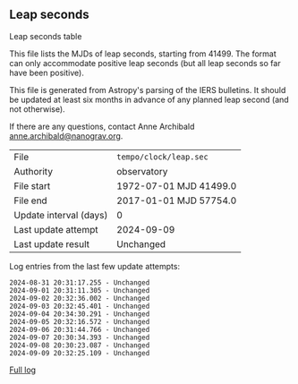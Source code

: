 
## Leap seconds

Leap seconds table

This file lists the MJDs of leap seconds, starting from 41499.
The format can only accommodate positive leap seconds (but all
leap seconds so far have been positive).

This file is generated from Astropy's parsing of the IERS
bulletins. It should be updated at least six months in advance
of any planned leap second (and not otherwise).

If there are any questions, contact Anne Archibald
<anne.archibald@nanograv.org>.

|     |     |
|:--- |:--- |
| File | `tempo/clock/leap.sec` |
| Authority | observatory |
| File start | 1972-07-01 MJD 41499.0 |
| File end | 2017-01-01 MJD 57754.0 |
| Update interval (days) | 0 |
| Last update attempt | 2024-09-09 |
| Last update result | Unchanged |

Log entries from the last few update attempts:
```
2024-08-31 20:31:17.255 - Unchanged
2024-09-01 20:31:11.305 - Unchanged
2024-09-02 20:32:36.002 - Unchanged
2024-09-03 20:32:45.401 - Unchanged
2024-09-04 20:34:30.291 - Unchanged
2024-09-05 20:32:16.572 - Unchanged
2024-09-06 20:31:44.766 - Unchanged
2024-09-07 20:30:34.393 - Unchanged
2024-09-08 20:30:23.087 - Unchanged
2024-09-09 20:32:25.109 - Unchanged
```
[Full log](https://raw.githubusercontent.com/ipta/pulsar-clock-corrections/main/log/tempo/clock/leap.sec.log)
